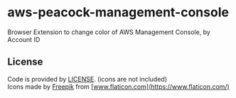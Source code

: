 # aws-peacock-management-console
Browser Extension to change color of AWS Management Console, by Account ID

## License

Code is provided by [LICENSE](./LICENSE). (icons are not included)  
Icons made by [Freepik](https://www.flaticon.com/authors/freepik) from [www.flaticon.com](https://www.flaticon.com/)
